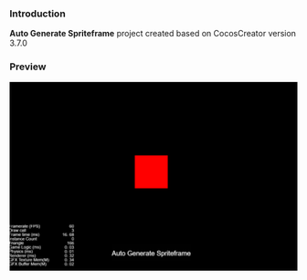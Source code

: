 ### Introduction
**Auto Generate Spriteframe** project created based on CocosCreator version 3.7.0 

### Preview
![image](../../../image/202203/2022030543.png)